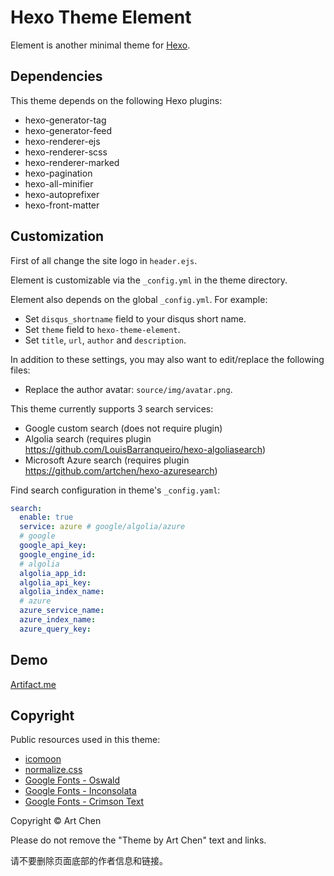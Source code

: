 # Hexo Theme Element

Element is another minimal theme for [Hexo](http://hexo.io).

## Dependencies

This theme depends on the following Hexo plugins:

* hexo-generator-tag
* hexo-generator-feed
* hexo-renderer-ejs
* hexo-renderer-scss
* hexo-renderer-marked
* hexo-pagination
* hexo-all-minifier
* hexo-autoprefixer
* hexo-front-matter

## Customization

First of all change the site logo in `header.ejs`.

Element is customizable via the `_config.yml` in the theme directory.

Element also depends on the global `_config.yml`. For example:

* Set `disqus_shortname` field to your disqus short name.
* Set `theme` field to `hexo-theme-element`.
* Set `title`, `url`, `author` and `description`.

In addition to these settings, you may also want to edit/replace the following files:

* Replace the author avatar: `source/img/avatar.png`.

This theme currently supports 3 search services:

* Google custom search (does not require plugin)
* Algolia search (requires plugin https://github.com/LouisBarranqueiro/hexo-algoliasearch)
* Microsoft Azure search (requires plugin https://github.com/artchen/hexo-azuresearch)

Find search configuration in theme's `_config.yaml`:

```yaml
search: 
  enable: true
  service: azure # google/algolia/azure
  # google 
  google_api_key: 
  google_engine_id: 
  # algolia
  algolia_app_id: 
  algolia_api_key: 
  algolia_index_name:
  # azure
  azure_service_name: 
  azure_index_name: 
  azure_query_key: 
```

## Demo

[Artifact.me](https://artifact.me)

## Copyright

Public resources used in this theme:

* [icomoon](https://icomoon.io/)
* [normalize.css](https://necolas.github.io/normalize.css/)
* [Google Fonts - Oswald](https://fonts.google.com/specimen/Oswald)
* [Google Fonts - Inconsolata](https://fonts.google.com/specimen/Inconsolata)
* [Google Fonts - Crimson Text](https://fonts.google.com/specimen/Crimson+Text)

Copyright © Art Chen

Please do not remove the "Theme by Art Chen" text and links.

请不要删除页面底部的作者信息和链接。
